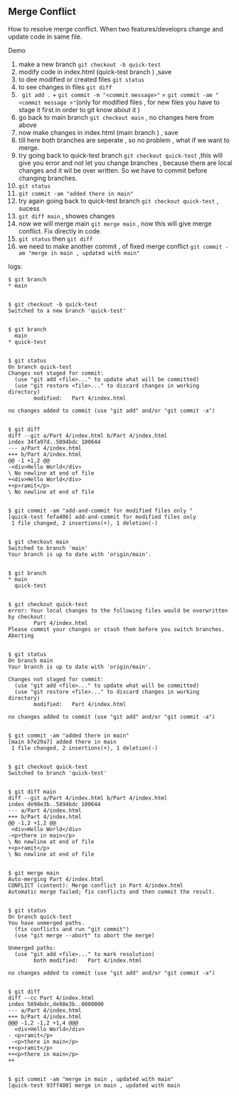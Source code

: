 

## Merge Conflict

How to resolve merge conflict.
When two features/developrs change and update code in same file.

Demo
 1. make a new branch `git checkout -b quick-test`
 2. modify code in index.html (quick-test branch )  ,save
 3. to dee modified or created files `git status`
 4. to see changes in files `git diff`
 5. ` git add .`  + `git commit -m "<commit message>"` 
 = `git commit -am "<commit message >"`(only for modified files , for new files you have to stage it first in order to git know about it )
 6. go back to main branch  `git checkout main` , no changes here from above
 7. now make changes in index.html (main branch ) , save 
 8. till here both branches are seperate , so no problem , what if we want to merge.
 9. try going back to quick-test branch `git checkout quick-test` ,this will give you error and not let you change branches , because there are local changes and it wil be over written. So we have to commit before changing branches.
 10.  `git status`
 11. `git commit -am "added there in main"`
 12. try again going back to quick-test branch `git checkout quick-test` , sucess
 13. `git diff main` , showes changes
 14.  now we  will merge main `git merge main` , now this will give merge conflict. Fix directly in code. 
 15. `git status`  then `git diff`
 16. we need to make another commit , of fixed merge conflict
 `git commit -am "merge in main , updated with main"`




logs:



    
     
    
    $ git branch
    * main
    
    
    $ git checkout -b quick-test
    Switched to a new branch 'quick-test'
    
    
    $ git branch
      main
    * quick-test
    
    
    $ git status
    On branch quick-test
    Changes not staged for commit:
      (use "git add <file>..." to update what will be committed)
      (use "git restore <file>..." to discard changes in working directory)
            modified:   Part 4/index.html
    
    no changes added to commit (use "git add" and/or "git commit -a")
    
    
    $ git diff
    diff --git a/Part 4/index.html b/Part 4/index.html
    index 34fa97d..5894bdc 100644
    --- a/Part 4/index.html 
    +++ b/Part 4/index.html 
    @@ -1 +1,2 @@
    -<div>Hello World</div>
    \ No newline at end of file
    +<div>Hello World</div>
    +<p>ramit</p>
    \ No newline at end of file
    
    
    $ git commit -am "add-and-commit for modified files only "
    [quick-test fefa406] add-and-commit for modified files only
     1 file changed, 2 insertions(+), 1 deletion(-)
    
    
    $ git checkout main 
    Switched to branch 'main'
    Your branch is up to date with 'origin/main'.
    
    
    $ git branch
    * main
      quick-test
    
    
    $ git checkout quick-test
    error: Your local changes to the following files would be overwritten by checkout:
            Part 4/index.html
    Please commit your changes or stash them before you switch branches.
    Aborting
    
    
    $ git status
    On branch main
    Your branch is up to date with 'origin/main'.
    
    Changes not staged for commit:
      (use "git add <file>..." to update what will be committed)
      (use "git restore <file>..." to discard changes in working directory)
            modified:   Part 4/index.html
    
    no changes added to commit (use "git add" and/or "git commit -a")
    
    
    $ git commit -am "added there in main"
    [main b7e29a7] added there in main
     1 file changed, 2 insertions(+), 1 deletion(-)
    
    
    $ git checkout quick-test
    Switched to branch 'quick-test'
    
    
    $ git diff main
    diff --git a/Part 4/index.html b/Part 4/index.html
    index de98e3b..5894bdc 100644
    --- a/Part 4/index.html 
    +++ b/Part 4/index.html 
    @@ -1,2 +1,2 @@
     <div>Hello World</div>
    -<p>there in main</p>
    \ No newline at end of file
    +<p>ramit</p>
    \ No newline at end of file
    
    
    $ git merge main
    Auto-merging Part 4/index.html
    CONFLICT (content): Merge conflict in Part 4/index.html
    Automatic merge failed; fix conflicts and then commit the result.
    
    
    $ git status
    On branch quick-test
    You have unmerged paths.
      (fix conflicts and run "git commit")
      (use "git merge --abort" to abort the merge)
    
    Unmerged paths:
      (use "git add <file>..." to mark resolution)
            both modified:   Part 4/index.html
    
    no changes added to commit (use "git add" and/or "git commit -a")
    
    
    $ git diff
    diff --cc Part 4/index.html
    index 5894bdc,de98e3b..0000000
    --- a/Part 4/index.html
    +++ b/Part 4/index.html
    @@@ -1,2 -1,2 +1,4 @@@
      <div>Hello World</div>
    - <p>ramit</p>
     -<p>there in main</p>
    ++<p>ramit</p>
    ++<p>there in main</p>
    ++
    
    
    $ git commit -am "merge in main , updated with main"
    [quick-test 93ff400] merge in main , updated with main
